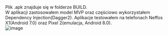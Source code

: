 
Plik .apk znajduje się w folderze BUILD.<br/>
W aplikacji zastosowałem model MVP oraz częściowo wykorzystałem Dependency Injection(Dagger2). 
Aplikacje testowałem na telefonach Neffos X1(Android 7.0) oraz  Pixel 2(emulacja, Android 8.0).<br>
![image](https://user-images.githubusercontent.com/26182170/123939231-3907c900-d998-11eb-9959-c6d2b05129a6.png)


